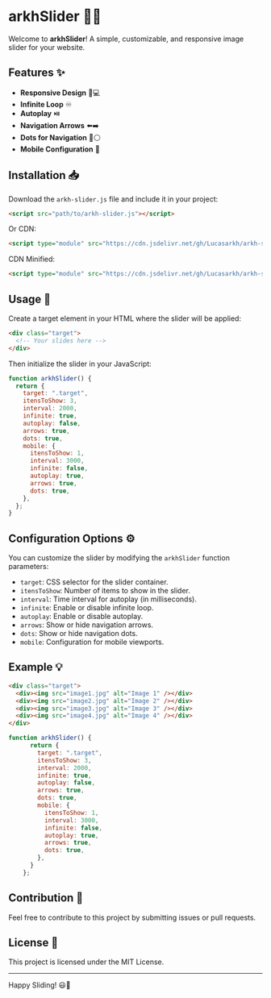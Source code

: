 # arkhSlider 📸🎉

Welcome to **arkhSlider**! A simple, customizable, and responsive image slider for your website.

## Features ✨

- **Responsive Design** 📱💻
- **Infinite Loop** ♾️
- **Autoplay** ⏯️
- **Navigation Arrows** ⬅️➡️
- **Dots for Navigation** 🔵⚪
- **Mobile Configuration** 📲

## Installation 📥

Download the `arkh-slider.js` file and include it in your project:

```html
<script src="path/to/arkh-slider.js"></script>
```

Or CDN:

```html
<script type="module" src="https://cdn.jsdelivr.net/gh/Lucasarkh/arkh-slider/arkh-slider.js"></script>
```

CDN Minified: 
```html
<script type="module" src="https://cdn.jsdelivr.net/gh/Lucasarkh/arkh-slider/arkh-slider.min.js"></script>
```

## Usage 🚀

Create a target element in your HTML where the slider will be applied:

```html
<div class="target">
  <!-- Your slides here -->
</div>
```

Then initialize the slider in your JavaScript:

```javascript
function arkhSlider() {
  return {
    target: ".target",
    itensToShow: 3,
    interval: 2000,
    infinite: true,
    autoplay: false,
    arrows: true,
    dots: true,
    mobile: {
      itensToShow: 1,
      interval: 3000,
      infinite: false,
      autoplay: true,
      arrows: true,
      dots: true,
    },
  };
}
```

## Configuration Options ⚙️

You can customize the slider by modifying the `arkhSlider` function parameters:

- `target`: CSS selector for the slider container.
- `itensToShow`: Number of items to show in the slider.
- `interval`: Time interval for autoplay (in milliseconds).
- `infinite`: Enable or disable infinite loop.
- `autoplay`: Enable or disable autoplay.
- `arrows`: Show or hide navigation arrows.
- `dots`: Show or hide navigation dots.
- `mobile`: Configuration for mobile viewports.

## Example 💡

```html
<div class="target">
  <div><img src="image1.jpg" alt="Image 1" /></div>
  <div><img src="image2.jpg" alt="Image 2" /></div>
  <div><img src="image3.jpg" alt="Image 3" /></div>
  <div><img src="image4.jpg" alt="Image 4" /></div>
</div>
```

```javascript
function arkhSlider() {
      return {
        target: ".target",
        itensToShow: 3,
        interval: 2000,
        infinite: true,
        autoplay: false,
        arrows: true,
        dots: true,
        mobile: {
          itensToShow: 1,
          interval: 3000,
          infinite: false,
          autoplay: true,
          arrows: true,
          dots: true,
        },
      }
    };
```

## Contribution 🤝

Feel free to contribute to this project by submitting issues or pull requests.

## License 📄

This project is licensed under the MIT License.

---

Happy Sliding! 😃🎢
